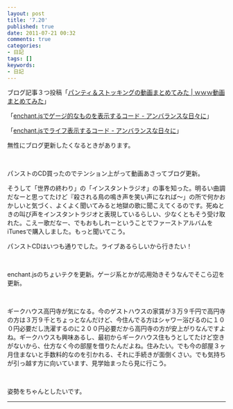 ```yaml
---
layout: post
title: '7.20'
published: true
date: 2011-07-21 00:32
comments: true
categories:
- 日記
tags: []
keywords:
- 日記
---
```

ブログ記事３つ投稿「[パンティ＆ストッキングの動画まとめてみた | ｗｗｗ動画まとめてみた](http://www-video-summary.tumblr.com/post/7830410511 "パンティ＆ストッキングの動画まとめてみた | ｗｗｗ動画まとめてみた")」

「[enchant.jsでゲージ的なものを表示するコード - アンバランスな日々に](http://d.hatena.ne.jp/soramugi/20110720/1311171635 "enchant.jsでゲージ的なものを表示するコード - アンバランスな日々に")」

「[enchant.jsでライフ表示するコード - アンバランスな日々に](http://d.hatena.ne.jp/soramugi/20110720/1311173197 "enchant.jsでライフ表示するコード - アンバランスな日々に")」

無性にブログ更新したくなるときがあります。

&nbsp;

パンストのCD買ったのでテンション上がって動画あさってブログ更新。

そうして「世界の終わり」の「インスタントラジオ」の事を知った。明るい曲調だなーと思ってたけど『殺される鳥の鳴き声を笑い声になれば〜」の所で何かおかしいと気づく、よくよく聞いてみると地獄の歌に聞こえてくるのです。死ぬときの叫び声をインスタントラジオと表現しているらしい、少なくともそう受け取れた。こえー歌だなー、でもおもしれーということでファーストアルバムをiTunesで購入しました。もっと聞いてこう。

パンストCDはいつも通りでした。ライブあるらしいから行きたい！

&nbsp;

enchant.jsのちょいテクを更新。ゲージ系とかが応用効きそうなんでそこら辺を更新。

&nbsp;

ギークハウス高円寺が気になる。今のゲストハウスの家賃が３万９千円で高円寺の方は３万９千とちょっとなんだけど、今住んでる方はシャワー浴びるのに１００円必要だし洗濯するのに２００円必要だから高円寺の方が安上がりなんですよね。ギークハウスも興味あるし、最初からギークハウス住もうとしてたけど空きがないから、仕方なく今の部屋を借りたんだよね。住みたい。でも今の部屋３ヶ月住まないと手数料的なのを引かれる、それに手続きが面倒くさい。でも気持ちが引っ越す方に向いています、見学始まったら見に行こう。

&nbsp;

姿勢をちゃんとしたいです。

---

